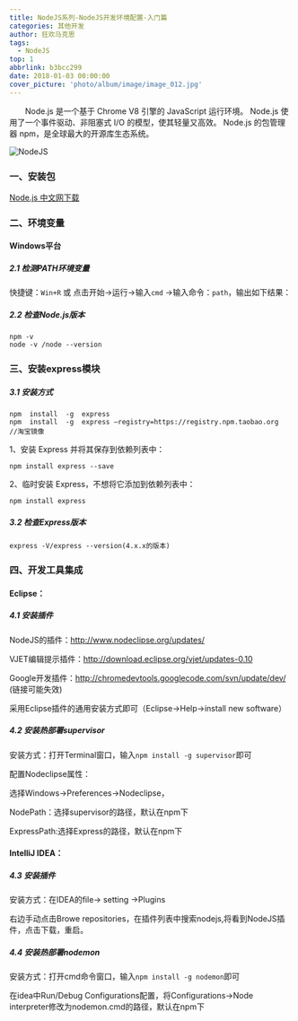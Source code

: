 ```yaml
---
title: NodeJS系列-NodeJS开发环境配置-入门篇
categories: 其他开发
author: 狂欢马克思
tags:
  - NodeJS
top: 1
abbrlink: b3bcc299
date: 2018-01-03 00:00:00
cover_picture: 'photo/album/image/image_012.jpg'
---
```


&emsp;&emsp;Node.js 是一个基于 Chrome V8 引擎的 JavaScript 运行环境。 Node.js 使用了一个事件驱动、非阻塞式 I/O 的模型，使其轻量又高效。 Node.js 的包管理器 npm，是全球最大的开源库生态系统。

<!-- more -->

![NodeJS](/images/gAhSjg.jpg "NodeJS开发环境配置-入门篇")

### 一、安装包

 [Node.js 中文网下载](http://nodejs.cn/download/)

### 二、环境变量

#### Windows平台

##### 2.1 检测PATH环境变量

 快捷键：`Win+R`  或 点击开始→运行→输入`cmd` →输入命令：`path`，输出如下结果：



#####  2.2 检查Node.js版本


```
npm -v
node -v /node --version

```


### 三、安装express模块

#####  3.1 安装方式

```
npm  install  -g  express
npm  install  -g  express –registry=https://registry.npm.taobao.org  //淘宝镜像

```

1、安装 Express 并将其保存到依赖列表中：

```
npm install express --save

```

2、临时安装 Express，不想将它添加到依赖列表中：

```
npm install express

```

#####  3.2 检查Express版本

```
express -V/express --version(4.x.x的版本)

```


###  四、开发工具集成


#### Eclipse：

#####  4.1 安装插件

NodeJS的插件：http://www.nodeclipse.org/updates/

VJET编辑提示插件：http://download.eclipse.org/vjet/updates-0.10

Google开发插件：http://chromedevtools.googlecode.com/svn/update/dev/ (链接可能失效)

采用Eclipse插件的通用安装方式即可（Eclipse→Help→install new software）

##### 4.2 安装热部署supervisor

安装方式：打开Terminal窗口，输入`npm install -g supervisor`即可

配置Nodeclipse属性：

选择Windows→Preferences→Nodeclipse，

NodePath：选择supervisor的路径，默认在npm下

ExpressPath:选择Express的路径，默认在npm下




#### IntelliJ IDEA：

#####  4.3 安装插件

安装方式：在IDEA的file→ setting →Plugins 

右边手动点击Browe repositories，在插件列表中搜索nodejs,将看到NodeJS插件，点击下载，重启。

#####  4.4 安装热部署nodemon

安装方式：打开cmd命令窗口，输入`npm install -g nodemon`即可

在idea中Run/Debug Configurations配置，将Configurations→Node interpreter修改为nodemon.cmd的路径，默认在npm下







  






